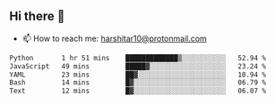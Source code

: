 ## Hi there 👋
- 📫 How to reach me: harshitar10@protonmail.com  
<!--START_SECTION:waka-->

```txt
Python       1 hr 51 mins    █████████████▒░░░░░░░░░░░   52.94 %
JavaScript   49 mins         █████▓░░░░░░░░░░░░░░░░░░░   23.24 %
YAML         23 mins         ██▓░░░░░░░░░░░░░░░░░░░░░░   10.94 %
Bash         14 mins         █▓░░░░░░░░░░░░░░░░░░░░░░░   06.79 %
Text         12 mins         █▓░░░░░░░░░░░░░░░░░░░░░░░   06.07 %
```

<!--END_SECTION:waka-->

<!--
**hharshitarora/hharshitarora** is a ✨ _special_ ✨ repository because its `README.md` (this file) appears on your GitHub profile.

Here are some ideas to get you started:

- 🔭 I’m currently working on ...
- 🌱 I’m currently learning ...
- 👯 I’m looking to collaborate on ...
- 🤔 I’m looking for help with ...
- 💬 Ask me about ...
- 📫 How to reach me: ...
- 😄 Pronouns: ...
- ⚡ Fun fact: ...
-->
